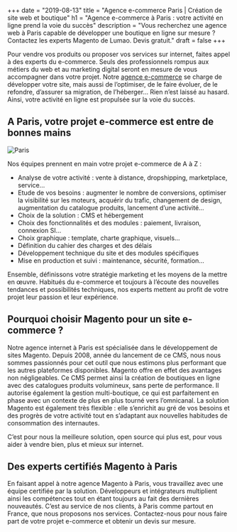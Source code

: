+++
date = "2019-08-13"
title = "Agence e-commerce Paris | Création de site web et boutique"
h1 = "Agence e-commerce à Paris : votre activité en ligne prend la voie du succès"
description = "Vous recherchez une agence web à Paris capable de développer une boutique en ligne sur mesure ? Contactez les experts Magento de Lumao. Devis gratuit."
draft = false
+++

Pour vendre vos produits ou proposer vos services sur internet, faites appel à des experts du e-commerce. Seuls des professionnels rompus aux métiers du web et au marketing digital seront en mesure de vous accompagner dans votre projet. Notre [agence e-commerce](/agence-ecom/) se charge de développer votre site, mais aussi de l’optimiser, de le faire évoluer, de le refondre, d’assurer sa migration, de l’héberger… Rien n’est laissé au hasard. Ainsi, votre activité en ligne est propulsée sur la voie du succès.

## A Paris, votre projet e-commerce est entre de bonnes mains

<img class="animate zoomIn margin-auto" src="/images/ville/paris.svg" alt="Paris" />

Nos équipes prennent en main votre projet e-commerce de A à Z :

-	Analyse de votre activité : vente à distance, dropshipping, marketplace, service…
-	Etude de vos besoins : augmenter le nombre de conversions, optimiser la visibilité sur les moteurs, acquérir du trafic, changement de design, augmentation du catalogue produits, lancement d’une activité…
-	Choix de la solution : CMS et hébergement
-	Choix des fonctionnalités et des modules : paiement, livraison, connexion SI…
-	Choix graphique : template, charte graphique, visuels…
-	Définition du cahier des charges et des délais
-	Développement technique du site et des modules spécifiques
-	Mise en production et suivi : maintenance, sécurité, formation…

Ensemble, définissons votre stratégie marketing et les moyens de la mettre en œuvre. Habitués du e-commerce et toujours à l’écoute des nouvelles tendances et possibilités techniques, nos experts mettent au profit de votre projet leur passion et leur expérience.

## Pourquoi choisir Magento pour un site e-commerce ?

Notre agence internet à Paris est spécialisée dans le développement de sites Magento. Depuis 2008, année du lancement de ce CMS, nous nous sommes passionnés pour cet outil que nous estimons plus performant que les autres plateformes disponibles. Magento offre en effet des avantages non négligeables. Ce CMS permet ainsi la création de boutiques en ligne avec des catalogues produits volumineux, sans perte de performance. Il autorise également la gestion multi-boutique, ce qui est parfaitement en phase avec un contexte de plus en plus tourné vers l’omnicanal. La solution Magento est également très flexible : elle s’enrichit au gré de vos besoins et des progrès de votre activité tout en s’adaptant aux nouvelles habitudes de consommation des internautes.

C’est pour nous la meilleure solution, open source qui plus est, pour vous aider à vendre bien, plus et mieux sur internet.

## Des experts certifiés Magento à Paris

En faisant appel à notre agence Magento à Paris, vous travaillez avec une équipe certifiée par la solution. Développeurs et intégrateurs multiplient ainsi les compétences tout en étant toujours au fait des dernières nouveautés. C’est au service de nos clients, à Paris comme partout en France, que nous proposons nos services. Contactez-nous pour nous faire part de votre projet e-commerce et obtenir un devis sur mesure.
